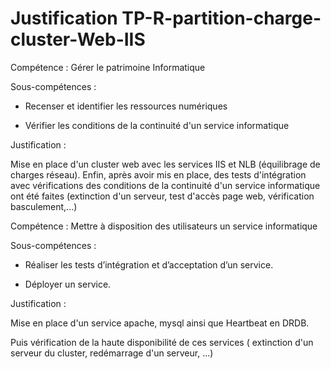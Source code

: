 # Justification TP-R-partition-charge-cluster-Web-IIS

Compétence : Gérer le patrimoine Informatique

Sous-compétences :

- Recenser et identifier les ressources numériques

- Vérifier les conditions de la continuité d'un service informatique

Justification :

Mise en place d'un cluster web avec les services IIS et NLB (équilibrage de charges réseau).
Enfin, après avoir mis en place, des tests d'intégration avec vérifications des conditions de la continuité d'un service informatique ont été faites (extinction d'un serveur, test d'accès page web, vérification basculement,...) 

Compétence : Mettre à disposition des utilisateurs un service informatique

Sous-compétences :

- Réaliser les tests d’intégration et d’acceptation d’un service.

- Déployer un service.

Justification :

Mise en place d'un service apache, mysql ainsi que Heartbeat en DRDB.

Puis vérification de la haute disponibilité de ces services ( extinction d'un serveur du cluster, redémarrage d'un serveur, ...)
